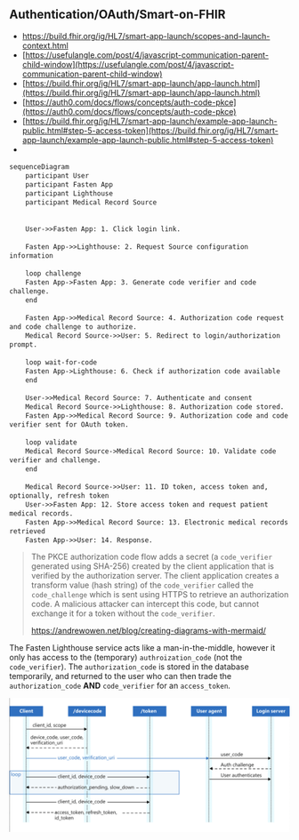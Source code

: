 ## Authentication/OAuth/Smart-on-FHIR
- https://build.fhir.org/ig/HL7/smart-app-launch/scopes-and-launch-context.html
- [https://usefulangle.com/post/4/javascript-communication-parent-child-window](https://usefulangle.com/post/4/javascript-communication-parent-child-window)
- [https://build.fhir.org/ig/HL7/smart-app-launch/app-launch.html](https://build.fhir.org/ig/HL7/smart-app-launch/app-launch.html)
- [https://auth0.com/docs/flows/concepts/auth-code-pkce](https://auth0.com/docs/flows/concepts/auth-code-pkce)
- [https://build.fhir.org/ig/HL7/smart-app-launch/example-app-launch-public.html#step-5-access-token](https://build.fhir.org/ig/HL7/smart-app-launch/example-app-launch-public.html#step-5-access-token)
- 



```mermaid
sequenceDiagram
    participant User
    participant Fasten App
    participant Lighthouse
    participant Medical Record Source
	

    User->>Fasten App: 1. Click login link.

	Fasten App->>Lighthouse: 2. Request Source configuration information

    loop challenge
    Fasten App->Fasten App: 3. Generate code verifier and code challenge.
    end
    
    Fasten App->>Medical Record Source: 4. Authorization code request and code challenge to authorize.
    Medical Record Source->>User: 5. Redirect to login/authorization prompt.

	loop wait-for-code
    Fasten App->Lighthouse: 6. Check if authorization code available
    end

    User->>Medical Record Source: 7. Authenticate and consent
    Medical Record Source->>Lighthouse: 8. Authorization code stored.
    Fasten App->>Medical Record Source: 9. Authorization code and code verifier sent for OAuth token.
    
    loop validate
    Medical Record Source->Medical Record Source: 10. Validate code verifier and challenge.
    end
    
    Medical Record Source->>User: 11. ID token, access token and, optionally, refresh token
    User->>Fasten App: 12. Store access token and request patient medical records.
    Fasten App->>Medical Record Source: 13. Electronic medical records retrieved
    Fasten App->>User: 14. Response.

```

> The PKCE authorization code flow adds a secret (a `code_verifier` generated using SHA-256) created by the client application that is verified by the authorization server. The client application creates a transform value (hash string) of the `code_verifier` called the `code_challenge` which is sent using HTTPS to retrieve an authorization code. A malicious attacker can intercept this code, but cannot exchange it for a token without the `code_verifier`.
> 
> https://andrewowen.net/blog/creating-diagrams-with-mermaid/

The Fasten Lighthouse service acts like a man-in-the-middle, however it only has access to the (temporary) `authroization_code` (not the `code_verifier`). The `authorization_code` is stored in the database temporarily, and returned to the user who can then trade the `authorization_code` **AND** `code_verifier` for an `access_token`.


![](./img/auth.png)

